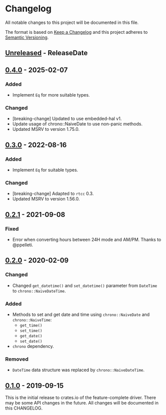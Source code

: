 # Changelog

All notable changes to this project will be documented in this file.

The format is based on [Keep a Changelog](http://keepachangelog.com/en/1.0.0/)
and this project adheres to [Semantic Versioning](http://semver.org/spec/v2.0.0.html).

<!-- next-header -->
## [Unreleased] - ReleaseDate

## [0.4.0] - 2025-02-07

### Added
- Implement `Eq` for more suitable types.

### Changed
- [breaking-change] Updated to use embedded-hal v1.
- Update usage of chrono::NaiveDate to use non-panic methods.
- Updated MSRV to version 1.75.0.

## [0.3.0] - 2022-08-16

### Added
- Implement `Eq` for suitable types.

### Changed
- [breaking-change] Adapted to `rtcc` 0.3.
- Updated MSRV to version 1.56.0.

## [0.2.1] - 2021-09-08

### Fixed
- Error when converting hours between 24H mode and AM/PM. Thanks to @ppelleti.

## [0.2.0] - 2020-02-09

### Changed
- Changed `get_datetime()` and `set_datetime()` parameter from `DateTime`
  to `chrono::NaiveDateTime`.

### Added
- Methods to set and get date and time using `chrono::NaiveDate` and `chrono::NaiveTime`:
    - `get_time()`
    - `set_time()`
    - `get_date()`
    - `set_date()`
- `chrono` dependency.

### Removed
- `DateTime` data structure was replaced by `chrono::NaiveDateTime`.

## [0.1.0] - 2019-09-15

This is the initial release to crates.io of the feature-complete driver. There
may be some API changes in the future. All changes will be documented in this
CHANGELOG.

<!-- next-url -->
[Unreleased]: https://github.com/eldruin/mcp794xx-rs/compare/v0.4.0...HEAD
[0.4.0]: https://github.com/eldruin/mcp794xx-rs/compare/v0.3.0...v0.4.0
[0.3.0]: https://github.com/eldruin/mcp794xx-rs/compare/v0.2.1...v0.3.0
[0.2.1]: https://github.com/eldruin/mcp794xx-rs/compare/v0.2.0...v0.2.1
[0.2.0]: https://github.com/eldruin/mcp794xx-rs/compare/v0.1.0...v0.2.0
[0.1.0]: https://github.com/eldruin/mcp794xx-rs/releases/tag/v0.1.0
